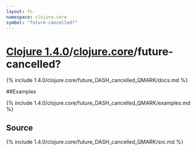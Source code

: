 ```yaml
---
layout: fn
namespace: clojure.core
symbol: "future-cancelled?"
---
```


# [Clojure 1.4.0](../../)/[clojure.core](../)/future-cancelled?

{% include 1.4.0/clojure.core/future_DASH_cancelled_QMARK/docs.md %}

##Examples

{% include 1.4.0/clojure.core/future_DASH_cancelled_QMARK/examples.md %}
## Source
{% include 1.4.0/clojure.core/future_DASH_cancelled_QMARK/src.md %}

